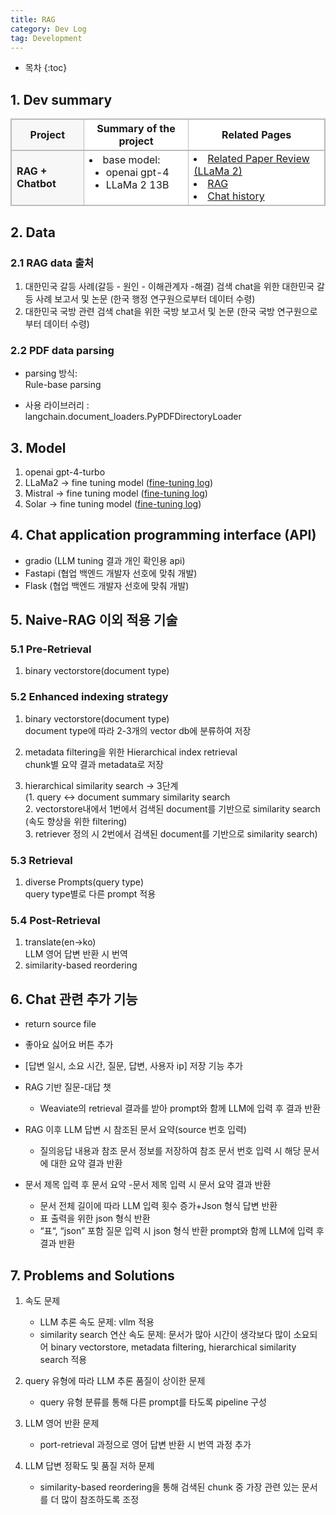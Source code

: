 ```yaml
---
title: RAG
category: Dev Log
tag: Development
---
```








* 목차
{:toc}













## 1\. Dev summary

<html>
  <head>
    <style type="text/css">
      .line{border-bottom: 1px solid #BDB8C1;}
      .line2{border-bottom: 2px solid #BDB8C1;}
      .line3{border-bottom: 1px solid #BDB8C1; background-color: #F7F7F7;}
      .line4{border-bottom: 2px solid #BDB8C1; background-color: #F7F7F7;}
      table, th, td {
         border:1px solid #BDB8C1;
         background-color: #FFFFFF;
       }
    </style>
   </head>
   <body>
     <table style="border-collapse:collapse">
       <tr>
         <th class="line4" bgcolor="#F8F7F9">Project</th>
         <th class="line2">Summary of the project</th><th class="line2">Related Pages</th>
       </tr>
       <tr>
         <td class="line3"><strong>RAG + Chatbot</strong></td>
         <td class="line">
           <li>base model:
             <ul>
               <li>openai gpt-4</li>
               <li>LLaMa 2 13B</li>
             </ul>
           </li>
         </td>
         <td class="line">
           <li><a href="https://finddme.github.io/natural%20language%20processing/2023/10/10/LLMA2/">Related Paper Review (LLaMa 2)</a></li>
           <li><a href="https://finddme.github.io/natural%20language%20processing/2024/02/21/RAG/">RAG</a></li>
           <li><a href="https://finddme.github.io/natural%20language%20processing/2024/02/22/chat_history/">Chat history</a></li>
<!--            <li><a href="https://github.com/finddme/RAG">RAG with langchain Code</a></li> -->
         </td>
       </tr>
   </table>
 </body>
</html>

## 2\. Data

### 2.1 RAG data 출처 

1. 대한민국 갈등 사례(갈등 - 원인 - 이해관계자 -해결) 검색 chat을 위한 대한민국 갈등 사례 보고서 및 논문 (한국 행정 연구원으로부터 데이터 수령)
2. 대한민국 국방 관련 검색 chat을 위한 국방 보고서 및 논문 (한국 국방 연구원으로부터 데이터 수령)

### 2.2 PDF data parsing

- parsing 방식:<br>
  Rule-base parsing

- 사용 라이브러리 :<br>
  langchain.document_loaders.PyPDFDirectoryLoader

## 3\. Model

1. openai gpt-4-turbo
2. LLaMa2 -> fine tuning model ([fine-tuning log](https://finddme.github.io/dev%20log/2023/03/31/llm_tuning_merge/))
3. Mistral -> fine tuning model ([fine-tuning log](https://finddme.github.io/dev%20log/2023/03/31/llm_tuning_merge/))
4. Solar -> fine tuning model ([fine-tuning log](https://finddme.github.io/dev%20log/2023/03/31/llm_tuning_merge/))

## 4\. Chat application programming interface (API) 

- gradio (LLM tuning 결과 개인 확인용 api)
- Fastapi (협업 백엔드 개발자 선호에 맞춰 개발)
- Flask (협업 백엔드 개발자 선호에 맞춰 개발)


## 5\. Naive-RAG 이외 적용 기술

### 5.1 Pre-Retrieval

1. binary vectorstore(document type)

### 5.2 Enhanced indexing strategy

1. binary vectorstore(document type)<br>
  document type에 따라 2-3개의 vector db에 분류하여 저장
   
2. metadata filtering을 위한 Hierarchical index retrieval<br>
  chunk별 요약 결과 metadata로 저장

3. hierarchical similarity search -> 3단계<br>
  (1. query <-> document summary similarity search<br>
   2. vectorstore내에서 1번에서 검색된 document를 기반으로 similarity search (속도 향상을 위한 filtering)<br>
   3. retriever 정의 시 2번에서 검색된 document를 기반으로 similarity search)<br>

### 5.3 Retrieval
1. diverse Prompts(query type)<br>
  query type별로 다른 prompt 적용
   
### 5.4 Post-Retrieval
1. translate(en->ko)<br>
  LLM 영어 답변 반환 시 번역<br>
2. similarity-based reordering

## 6. Chat 관련 추가 기능
- return source file
- 좋아요 싫어요 버튼 추가
- [답변 일시, 소요 시간, 질문, 답변, 사용자 ip] 저장 기능 추가
- RAG 기반 질문-대답 챗 <br>
  - Weaviate의 retrieval 결과를 받아 prompt와 함께 LLM에 입력 후 결과 반환<br>
- RAG 이후 LLM 답변 시 참조된 문서 요약(source 번호 입력) <br>
  - 질의응답 내용과 참조 문서 정보를 저장하여 참조 문서 번호 입력 시 해당 문서에 대한 요약 결과 반환<br>

- 문서 제목 입력 후 문서 요약
  -문서 제목 입력 시 문서 요약 결과 반환
  - 문서 전체 길이에 따라 LLM 입력 횟수 증가+Json 형식 답변 반환
  - 표 출력을 위한 json 형식 반환
  - “표“, “json” 포함 질문 입력 시 json 형식 반환 prompt와 함께 LLM에 입력 후 결과 반환

## 7. Problems and Solutions
1. 속도 문제
   - LLM 추론 속도 문제: vllm 적용
   - similarity search 연산 속도 문제: 문서가 많아 시간이 생각보다 많이 소요되어 binary vectorstore, metadata filtering, hierarchical similarity search 적용
     
2. query 유형에 따라 LLM 추론 품질이 상이한 문제
   - query 유형 분류를 통해 다른 prompt를 타도록 pipeline 구성

3. LLM 영어 반환 문제
   - port-retrieval 과정으로 영어 답변 반환 시 번역 과정 추가

4. LLM 답변 정확도 및 품질 저하 문제
   - similarity-based reordering을 통해 검색된 chunk 중 가장 관련 있는 문서를 더 많이 참조하도록 조정
